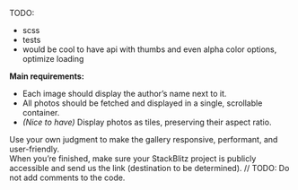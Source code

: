 TODO:
- scss 
- tests
- would be cool to have api with thumbs and even alpha color options, optimize loading

**Main requirements:**

- Each image should display the author’s name next to it.
- All photos should be fetched and displayed in a single, scrollable container.
- *(Nice to have)* Display photos as tiles, preserving their aspect ratio.

Use your own judgment to make the gallery responsive, performant, and user-friendly.  
When you’re finished, make sure your StackBlitz project is publicly accessible and send us the link (destination to be determined).
// TODO: 
Do not add comments to the code.
